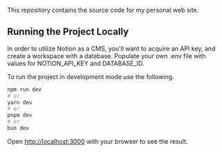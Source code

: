 This repository contains the source code for my personal web site.

## Running the Project Locally

In order to utilize Notion as a CMS, you'll want to acquire an API key, and create a workspace with a database. Populate your own .env file with values for NOTION_API_KEY and
DATABASE_ID.

To run the project in development mode use the following.

```bash
npm run dev
# or
yarn dev
# or
pnpm dev
# or
bun dev
```

Open [http://localhost:3000](http://localhost:3000) with your browser to see the result.
